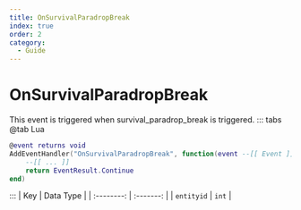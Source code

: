 ```yaml
---
title: OnSurvivalParadropBreak
index: true
order: 2
category:
  - Guide
---
```


# OnSurvivalParadropBreak
This event is triggered when survival_paradrop_break is triggered.
::: tabs
@tab Lua
```lua
@event returns void
AddEventHandler("OnSurvivalParadropBreak", function(event --[[ Event ]])
    --[[ ... ]]
    return EventResult.Continue
end)
```

:::
|     Key    | Data Type |
| :--------: | :-------: |
| `entityid` |   `int`   |